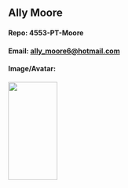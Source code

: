 ## Ally Moore
#### Repo: 4553-PT-Moore
#### Email: ally_moore6@hotmail.com
#### Image/Avatar:
<img src="https://user-images.githubusercontent.com/54778376/151890948-bbc681f6-2a26-4d00-9424-d27307e11ce4.JPG" width="100" height="200" />
